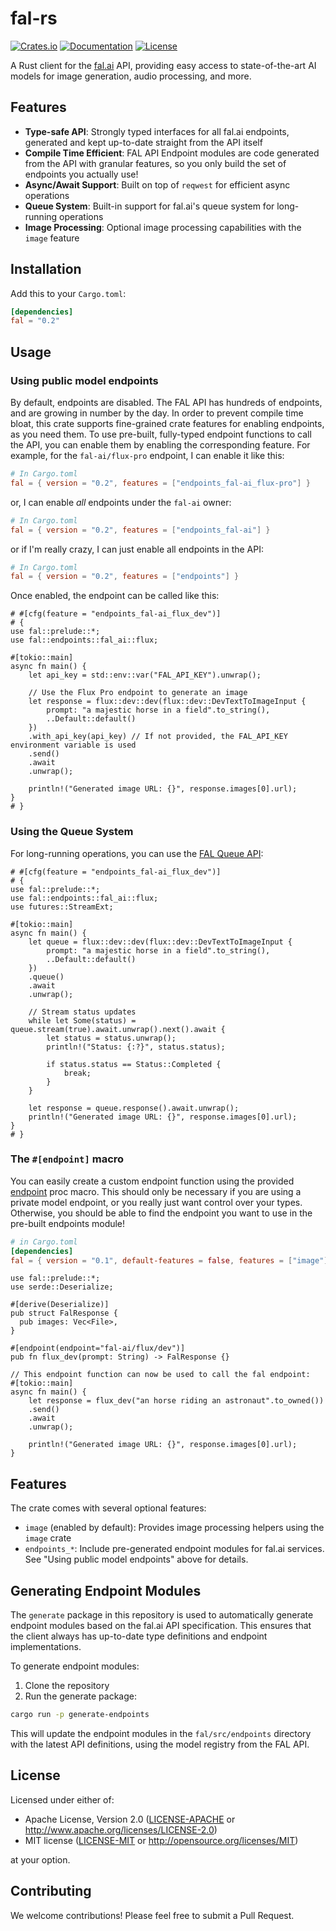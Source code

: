 # fal-rs

[![Crates.io](https://img.shields.io/crates/v/fal.svg)](https://crates.io/crates/fal)
[![Documentation](https://docs.rs/fal/badge.svg)](https://docs.rs/fal)
[![License](https://img.shields.io/badge/license-MIT%2FApache--2.0-blue.svg)](LICENSE-MIT)

A Rust client for the [fal.ai](https://fal.ai) API, providing easy access to state-of-the-art AI models for image generation, audio processing, and more.

## Features

- **Type-safe API**: Strongly typed interfaces for all fal.ai endpoints, generated and kept up-to-date straight from the API itself
- **Compile Time Efficient**: FAL API Endpoint modules are code generated from the API with granular features, so you only build the set of endpoints you actually use!
- **Async/Await Support**: Built on top of `reqwest` for efficient async operations
- **Queue System**: Built-in support for fal.ai's queue system for long-running operations
- **Image Processing**: Optional image processing capabilities with the `image` feature

## Installation

Add this to your `Cargo.toml`:

```toml
[dependencies]
fal = "0.2"
```

## Usage
### Using public model endpoints

By default, endpoints are disabled. The FAL API has hundreds of endpoints, and are growing in number by the day. In order to prevent compile time bloat, this crate supports fine-grained crate features for enabling endpoints, as you need them. To use pre-built, fully-typed endpoint functions to call the API, you can enable them by enabling the corresponding feature. For example, for the `fal-ai/flux-pro` endpoint, I can enable it like this:

```toml
# In Cargo.toml
fal = { version = "0.2", features = ["endpoints_fal-ai_flux-pro"] }
```

or, I can enable *all* endpoints under the `fal-ai` owner:

```toml
# In Cargo.toml
fal = { version = "0.2", features = ["endpoints_fal-ai"] }
```

or if I'm really crazy, I can just enable all endpoints in the API:

```toml
# In Cargo.toml
fal = { version = "0.2", features = ["endpoints"] }
```

Once enabled, the endpoint can be called like this:

```rust,no_run
# #[cfg(feature = "endpoints_fal-ai_flux_dev")]
# {
use fal::prelude::*;
use fal::endpoints::fal_ai::flux;

#[tokio::main]
async fn main() {
    let api_key = std::env::var("FAL_API_KEY").unwrap();

    // Use the Flux Pro endpoint to generate an image
    let response = flux::dev::dev(flux::dev::DevTextToImageInput {
        prompt: "a majestic horse in a field".to_string(),
        ..Default::default()
    })
    .with_api_key(api_key) // If not provided, the FAL_API_KEY environment variable is used
    .send()
    .await
    .unwrap();

    println!("Generated image URL: {}", response.images[0].url);
}
# }
```

### Using the Queue System

For long-running operations, you can use the [FAL Queue API](https://docs.fal.ai/model-endpoints/queue):

```rust,no_run
# #[cfg(feature = "endpoints_fal-ai_flux_dev")]
# {
use fal::prelude::*;
use fal::endpoints::fal_ai::flux;
use futures::StreamExt;

#[tokio::main]
async fn main() {
    let queue = flux::dev::dev(flux::dev::DevTextToImageInput {
        prompt: "a majestic horse in a field".to_string(),
        ..Default::default()
    })
    .queue()
    .await
    .unwrap();

    // Stream status updates
    while let Some(status) = queue.stream(true).await.unwrap().next().await {
        let status = status.unwrap();
        println!("Status: {:?}", status.status);
        
        if status.status == Status::Completed {
            break;
        }
    }

    let response = queue.response().await.unwrap();
    println!("Generated image URL: {}", response.images[0].url);
}
# }
```

### The `#[endpoint]` macro
You can easily create a custom endpoint function using the provided [endpoint](crate::endpoint) proc macro. This should only be necessary if you are using a private model endpoint, or you really just want control over your types. Otherwise, you should be able to find the endpoint you want to use in the pre-built endpoints module!

```toml
# in Cargo.toml
[dependencies]
fal = { version = "0.1", default-features = false, features = ["image"] }
```

```rust,no_run
use fal::prelude::*;
use serde::Deserialize;

#[derive(Deserialize)]
pub struct FalResponse {
  pub images: Vec<File>,
}

#[endpoint(endpoint="fal-ai/flux/dev")]
pub fn flux_dev(prompt: String) -> FalResponse {}

// This endpoint function can now be used to call the fal endpoint:
#[tokio::main]
async fn main() {
    let response = flux_dev("an horse riding an astronaut".to_owned())
    .send()
    .await
    .unwrap();

    println!("Generated image URL: {}", response.images[0].url);
}
```

## Features

The crate comes with several optional features:

- `image` (enabled by default): Provides image processing helpers using the `image` crate
- `endpoints_*`: Include pre-generated endpoint modules for fal.ai services. See "Using public model endpoints" above for details.

## Generating Endpoint Modules

The `generate` package in this repository is used to automatically generate endpoint modules based on the fal.ai API specification. This ensures that the client always has up-to-date type definitions and endpoint implementations.

To generate endpoint modules:

1. Clone the repository
2. Run the generate package:

```bash
cargo run -p generate-endpoints
```

This will update the endpoint modules in the `fal/src/endpoints` directory with the latest API definitions, using the model registry from the FAL API.

## License

Licensed under either of:

 * Apache License, Version 2.0 ([LICENSE-APACHE](LICENSE-APACHE) or http://www.apache.org/licenses/LICENSE-2.0)
 * MIT license ([LICENSE-MIT](LICENSE-MIT) or http://opensource.org/licenses/MIT)

at your option.

## Contributing

We welcome contributions! Please feel free to submit a Pull Request.
